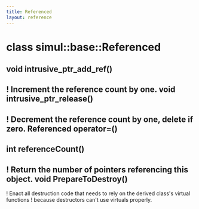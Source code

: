 ```yaml
---
title: Referenced
layout: reference
---
```

class simul::base::Referenced
===
void intrusive_ptr_add_ref()
------

! Increment the reference count by one.
void intrusive_ptr_release()
------

! Decrement the reference count by one, delete if zero.
Referenced operator=()
------

int referenceCount()
------

! Return the number of pointers referencing this object.
void PrepareToDestroy()
------

! Enact all destruction code that needs to rely on the derived class's virtual functions
! because destructors can't use virtuals properly.
